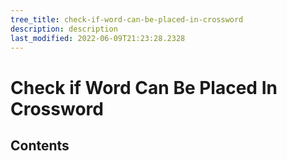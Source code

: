 ```yaml
---
tree_title: check-if-word-can-be-placed-in-crossword
description: description
last_modified: 2022-06-09T21:23:28.2328
---
```


# Check if Word Can Be Placed In Crossword

## Contents
